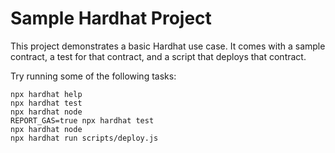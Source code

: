 # Sample Hardhat Project

This project demonstrates a basic Hardhat use case. It comes with a sample contract, a test for that contract, and a script that deploys that contract.

Try running some of the following tasks:

```shell
npx hardhat help
npx hardhat test
npx hardhat node 
REPORT_GAS=true npx hardhat test
npx hardhat node
npx hardhat run scripts/deploy.js
```
